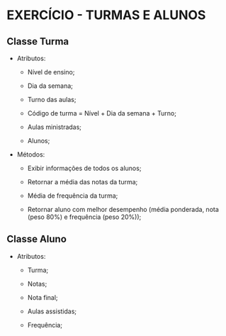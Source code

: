 # EXERCÍCIO - TURMAS E ALUNOS

## Classe Turma

- Atributos:

  - Nível de ensino;

  - Dia da semana;

  - Turno das aulas;

  - Código de turma = Nível + Dia da semana + Turno;

  - Aulas ministradas;

  - Alunos;

- Métodos:

  - Exibir informações de todos os alunos;

  - Retornar a média das notas da turma;

  - Média de frequência da turma;

  - Retornar aluno com melhor desempenho (média ponderada, nota (peso 80%) e frequência (peso 20%));

## Classe Aluno

- Atributos:

  - Turma;

  - Notas;

  - Nota final;

  - Aulas assistidas;

  - Frequência;
